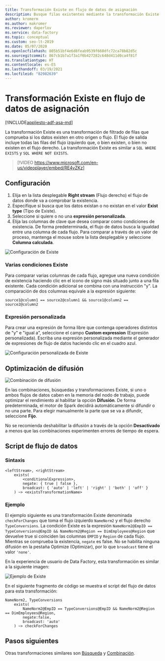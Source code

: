 ```yaml
---
title: Transformación Existe en flujo de datos de asignación
description: Busque filas existentes mediante la transformación Existe en el flujo de datos de asignación de Azure Data Factory.
author: kromerm
ms.author: makromer
ms.reviewer: daperlov
ms.service: data-factory
ms.topic: conceptual
ms.custom: seo-lt-2019
ms.date: 05/07/2020
ms.openlocfilehash: 805b51bf4e6d8feab9539f660dfc72ca78b82d5c
ms.sourcegitcommit: 867cb1b7a1f3a1f0b427282c648d411d0ca4f81f
ms.translationtype: HT
ms.contentlocale: es-ES
ms.lasthandoff: 03/19/2021
ms.locfileid: "82982639"
---
```

# <a name="exists-transformation-in-mapping-data-flow"></a>Transformación Existe en flujo de datos de asignación

[!INCLUDE[appliesto-adf-asa-md](includes/appliesto-adf-asa-md.md)]

La transformación Existe es una transformación de filtrado de filas que comprueba si los datos existen en otro origen o flujo. El flujo de salida incluye todas las filas del flujo izquierdo que, o bien existen, o bien no existen en el flujo derecho. La transformación Existe es similar a ```SQL WHERE EXISTS``` y ```SQL WHERE NOT EXISTS```.

> [!VIDEO https://www.microsoft.com/en-us/videoplayer/embed/RE4vZKz]

## <a name="configuration"></a>Configuración

1. Elija en la lista desplegable **Right stream** (Flujo derecho) el flujo de datos donde va a comprobar la existencia.
1. Especifique si busca que los datos existan o no existan en el valor **Exist type** (Tipo de Existe).
1. Seleccione si quiere o no una **expresión personalizada**.
1. Elija las columnas de clave que desea comparar como condiciones de existencia. De forma predeterminada, el flujo de datos busca la igualdad entre una columna de cada flujo. Para comparar a través de un valor de proceso, mantenga el mouse sobre la lista desplegable y seleccione **Columna calculada**.

![Configuración de Existe](media/data-flow/exists.png "existe 1")

### <a name="multiple-exists-conditions"></a>Varias condiciones Existe

Para comparar varias columnas de cada flujo, agregue una nueva condición de existencia haciendo clic en el icono de signo más situado junto a una fila existente. Cada condición adicional se combina con una instrucción "y". La comparación de dos columnas equivale a la expresión siguiente:

`source1@column1 == source2@column1 && source1@column2 == source2@column2`

### <a name="custom-expression"></a>Expresión personalizada

Para crear una expresión de forma libre que contenga operadores distintos de "y" e "igual a", seleccione el campo **Custom expression** (Expresión personalizada). Escriba una expresión personalizada mediante el generador de expresiones de flujo de datos haciendo clic en el cuadro azul.

![Configuración personalizada de Existe](media/data-flow/exists1.png "existe personalizado")

## <a name="broadcast-optimization"></a>Optimización de difusión

![Combinación de difusión](media/data-flow/broadcast.png "Combinación de difusión")

En las combinaciones, búsquedas y transformaciones Existe, si uno o ambos flujos de datos caben en la memoria del nodo de trabajo, puede optimizar el rendimiento al habilitar la opción **Difusión**. De forma predeterminada, el motor de Spark decidirá automáticamente si difundir o no una parte. Para elegir manualmente la parte que se va a difundir, seleccione **Fijo**.

No se recomienda deshabilitar la difusión a través de la opción **Desactivado** a menos que las combinaciones experimenten errores de tiempo de espera.

## <a name="data-flow-script"></a>Script de flujo de datos

### <a name="syntax"></a>Sintaxis

```
<leftStream>, <rightStream>
    exists(
        <conditionalExpression>,
        negate: { true | false },
        broadcast: { 'auto' | 'left' | 'right' | 'both' | 'off' }
    ) ~> <existsTransformationName>
```

### <a name="example"></a>Ejemplo

El ejemplo siguiente es una transformación Existe denominada `checkForChanges` que toma el flujo izquierdo `NameNorm2` y el flujo derecho `TypeConversions`.  La condición Existe es la expresión `NameNorm2@EmpID == TypeConversions@EmpID && NameNorm2@Region == DimEmployees@Region` que devuelve true si coinciden las columnas `EMPID` y `Region` de cada flujo. Mientras se comprueba la existencia, `negate` es false. No se habilita ninguna difusión en la pestaña Optimize (Optimizar), por lo que `broadcast` tiene el valor `'none'`.

En la experiencia de usuario de Data Factory, esta transformación es similar a la siguiente imagen:

![Ejemplo de Existe](media/data-flow/exists-script.png "Ejemplo de Existe")

En el siguiente fragmento de código se muestra el script del flujo de datos para esta transformación:

```
NameNorm2, TypeConversions
    exists(
        NameNorm2@EmpID == TypeConversions@EmpID && NameNorm2@Region == DimEmployees@Region,
        negate:false,
        broadcast: 'auto'
    ) ~> checkForChanges
```

## <a name="next-steps"></a>Pasos siguientes

Otras transformaciones similares son [Búsqueda](data-flow-lookup.md) y [Combinación](data-flow-join.md).

